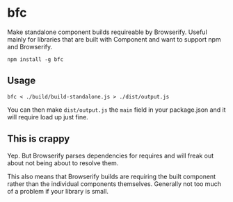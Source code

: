 # bfc

Make standalone component builds requireable by Browserify. Useful mainly for libraries that are built with Component and want to support npm and Browserify.

```
npm install -g bfc
```

## Usage

```
bfc < ./build/build-standalone.js > ./dist/output.js
```

You can then make `dist/output.js` the `main` field in your package.json and it will require load up just fine.

## This is crappy

Yep. But Browserify parses dependencies for requires and will freak out about not being about to resolve them.

This also means that Browserify builds are requiring the built component rather than the individual components themselves. Generally not too much of a problem if your library is small.